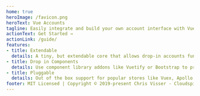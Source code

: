 ```yaml
---
home: true
heroImage: /favicon.png
heroText: Vue Accounts
tagline: Easily integrate and build your own account interface with Vue and any backend
actionText: Get Started →
actionLink: /guide/
features:
- title: Extendable
  details: A tiny, but extendable core that allows drop-in accounts functionality with zero configuration.
- title: Drop in Components
  details: Use component library addons like Vuetify or Bootstrap to provide functionality in your preferred design or build your own.
- title: Pluggable
  details: Out of the box support for popular stores like Vuex, Apollo Link State and Meteor's Account system. Also easy to build your own!
footer: MIT Licensed | Copyright © 2019-present Chris Visser - Cloudspider
---
```

